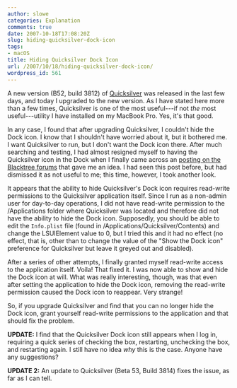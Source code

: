 ```yaml
---
author: slowe
categories: Explanation
comments: true
date: 2007-10-18T17:08:20Z
slug: hiding-quicksilver-dock-icon
tags:
- macOS
title: Hiding Quicksilver Dock Icon
url: /2007/10/18/hiding-quicksilver-dock-icon/
wordpress_id: 561
---
```


A new version (B52, build 3812) of [Quicksilver](http://quicksilver.blacktree.com/) was released in the last few days, and today I upgraded to the new version. As I have stated here more than a few times, Quicksilver is one of the most useful---if not _the_ most useful---utility I have installed on my MacBook Pro. Yes, it's that good.

In any case, I found that after upgrading Quicksilver, I couldn't hide the Dock icon. I know that I shouldn't have worried about it, but it bothered me. I want Quicksilver to run, but I don't want the Dock icon there. After much searching and testing, I had almost resigned myself to having the Quicksilver icon in the Dock when I finally came across an [posting on the Blacktree forums](http://blacktree.cocoaforge.com/forums/viewtopic.php?t=3260) that gave me an idea. I had seen this post before, but had dismissed it as not useful to me; this time, however, I took another look.

It appears that the ability to hide Quicksilver's Dock icon requires read-write permissions to the Quicksilver application itself. Since I run as a non-admin user for day-to-day operations, I did not have read-write permission to the /Applications folder where Quicksilver was located and therefore did not have the ability to hide the Dock icon. Supposedly, you should be able to edit the `Info.plist` file (found in /Applications/Quicksilver/Contents) and change the LSUIElement value to 0, but I tried this and it had no effect (no effect, that is, other than to change the value of the "Show the Dock icon" preference for Quicksilver but leave it greyed out and disabled).

After a series of other attempts, I finally granted myself read-write access to the application itself. Voila! That fixed it. I was now able to show and hide the Dock icon at will. What was really interesting, though, was that even after setting the application to hide the Dock icon, removing the read-write permission caused the Dock icon to reappear. Very strange!

So, if you upgrade Quicksilver and find that you can no longer hide the Dock icon, grant yourself read-write permissions to the application and that should fix the problem.

**UPDATE:** I find that the Quicksilver Dock icon still appears when I log in, requiring a quick series of checking the box, restarting, unchecking the box, and restarting again. I still have no idea _why_ this is the case. Anyone have any suggestions?

**UPDATE 2:** An update to Quicksilver (Beta 53, Build 3814) fixes the issue, as far as I can tell.
